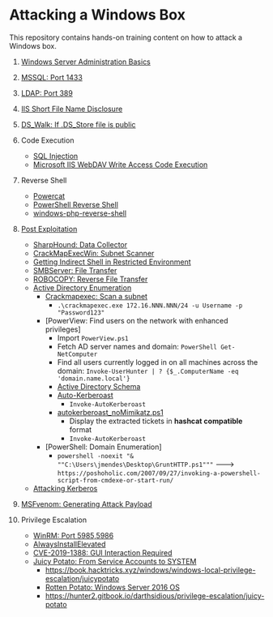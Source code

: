# Attacking a Windows Box

This repository contains hands-on training content on how to attack a Windows box.

1. [Windows Server Administration Basics](windows_server_administration_basics/README.md)
2. [MSSQL: Port 1433](mssql_1443/README.md)
3. [LDAP: Port 389](ldap_389/README.md)
4. [IIS Short File Name Disclosure](iis/README.md)
5. [DS_Walk: If .DS_Store file is public](ds_walk/README.md)
6. Code Execution
   * [SQL Injection](https://resources.infosecinstitute.com/anatomy-of-an-attack-gaining-reverse-shell-from-sql-injection/)
   * [Microsoft IIS WebDAV Write Access Code Execution](https://www.rapid7.com/db/modules/exploit/windows/iis/iis_webdav_upload_asp)
7. Reverse Shell
   * [Powercat](reverse_shell/reverse_shell_powercat/README.md)
   * [PowerShell Reverse Shell](reverse_shell/powershell_reverse_shell/README.md)
   * [windows-php-reverse-shell](https://raw.githubusercontent.com/Dhayalanb/windows-php-reverse-shell/master/Reverse%20Shell.php)
8. [Post Exploitation](windows_post_exploitation/README.md)
   
   * [SharpHound: Data Collector](windows_post_exploitation/sharphound/README.md)
   * [CrackMapExecWin: Subnet Scanner](windows_post_exploitation/crackmapexecwin/README.md)
   * [Getting Indirect Shell in Restricted Environment](windows_post_exploitation/indirect_shell/README.md)
   * [SMBServer: File Transfer](windows_post_exploitation/file_transfer_smbserver/README.md)
   * [ROBOCOPY: Reverse File Transfer](windows_post_exploitation/reverse_file_transfer/README.md)
   * [Active Directory Enumeration](windows_post_exploitation/active_directory_enumeration/README.md)
     * [Crackmapexec: Scan a subnet](https://info.varonis.com/hubfs/docs/whitepapers/en/ebook_pen_testing_031317.pdf?hsLang=en)
       * `.\crackmapexec.exe 172.16.NNN.NNN/24 -u Username -p "Password123"`
     * [PowerView: Find users on the network with enhanced privileges]
       * Import `PowerView.ps1`
       * Fetch AD server names and domain: `PowerShell Get-NetComputer`
       * Find all users currently logged in on all machines across the domain: `Invoke-UserHunter | ? {$_.ComputerName -eq 'domain.name.local'}`
       * [Active Directory Schema](https://docs.microsoft.com/en-gb/windows/win32/adschema/c-organizationalperson?redirectedfrom=MSDN)
       * [Auto-Kerberoast](https://github.com/xan7r/kerberoast)
         * `Invoke-AutoKerberoast`
       * [autokerberoast_noMimikatz.ps1](https://github.com/xan7r/kerberoast/blob/master/autokerberoast_noMimikatz.ps1)
         * Display the extracted tickets in **hashcat compatible** format
         * `Invoke-AutoKerberoast`
     * [PowerShell: Domain Enumeration]
       * `powershell -noexit "& ""C:\Users\jmendes\Desktop\GruntHTTP.ps1"""` ---> `https://poshoholic.com/2007/09/27/invoking-a-powershell-script-from-cmdexe-or-start-run/`
   * [Attacking Kerberos](windows_post_exploitation/attacking_kerberos/README.md)

9. [MSFvenom: Generating Attack Payload](generating_attack_payload/README.md)
10. Privilege Escalation
    * [WinRM: Port 5985,5986](privilege_escalation/winrm_5985/README.md)
    * [AlwaysInstallElevated](privilege_escalation/alwaysinstallelevated/README.md)
    * [CVE-2019-1388: GUI Interaction Required](https://github.com/jas502n/CVE-2019-1388)
    * [Juicy Potato: From Service Accounts to SYSTEM](privilege_escalation/juicy_potato/README.md)
      * https://book.hacktricks.xyz/windows/windows-local-privilege-escalation/juicypotato
      * [Rotten Potato: Windows Server 2016 OS](https://foxglovesecurity.com/2016/09/26/rotten-potato-privilege-escalation-from-service-accounts-to-system/)
      * https://hunter2.gitbook.io/darthsidious/privilege-escalation/juicy-potato

